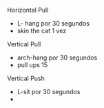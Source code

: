 Horizontal Pull
- L- hang por 30 segundos
- skin the cat 1 vez

Vertical Pull
- arch-hang por 30 segundos
- pull ups 15

Vertical Push
- L-sit por 30 segundos
- 